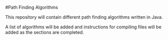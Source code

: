 #Path Finding Algorithms

This repository will contain different path finding algorithms written in Java.

A list of algorithms will be added and instructions for compiling files will be added as the sections are completed.
